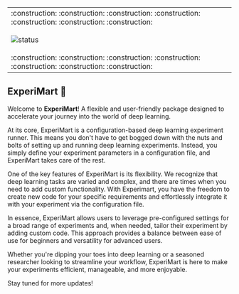 <table align="center">
  <tr>
    <td>
      :construction: :construction: :construction: :construction: :construction: :construction: :construction: 
      <br><br>
      <img src="https://img.shields.io/badge/status-under%20development-green" alt="status"/>
      <br><br>
      :construction: :construction: :construction: :construction: :construction: :construction: :construction: 
    </td>
  </tr>
</table>



## ExperiMart :shopping_cart:

Welcome to **ExperiMart**! A flexible and user-friendly package designed to accelerate your journey into the world of deep learning.

At its core, ExperiMart is a configuration-based deep learning experiment runner. This means you don't have to get bogged down with the nuts and bolts of setting up and running deep learning experiments. Instead, you simply define your experiment parameters in a configuration file, and ExperiMart takes care of the rest.



One of the key features of ExperiMart is its flexibility. We recognize that deep learning tasks are varied and complex, and there are times when you need to add custom functionality. With Experimart, you have the freedom to create new code for your specific requirements and effortlessly integrate it with your experiment via the configuration file.

In essence, ExperiMart allows users to leverage pre-configured settings for a broad range of experiments and, when needed, tailor their experiment by adding custom code. This approach provides a balance between ease of use for beginners and versatility for advanced users.

Whether you're dipping your toes into deep learning or a seasoned researcher looking to streamline your workflow, ExperiMart is here to make your experiments efficient, manageable, and more enjoyable.

Stay tuned for more updates! 
